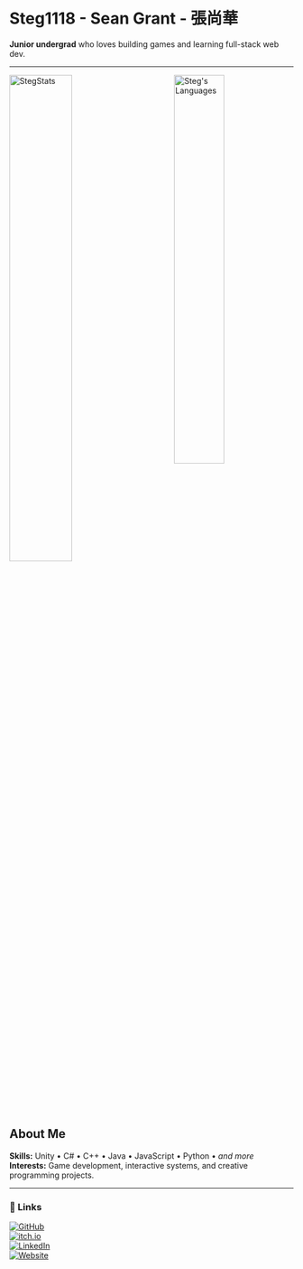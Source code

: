 # Steg1118 - Sean Grant - 張尚華

**Junior undergrad** who loves building games and learning full-stack web dev.

---

<img align="left" width="47%" src="https://github-readme-stats.vercel.app/api?username=Steg1118&show_icons=true&include_all_commits=true&theme=tokyonight&hide_border=true" alt="StegStats" />
<img align="right" width="42%" src="https://github-readme-stats.vercel.app/api/top-langs/?username=Steg1118&layout=compact&theme=tokyonight&hide_border=true" alt="Steg's Languages"/>
<br clear="both" />

## About Me

**Skills:** Unity • C# • C++ • Java • JavaScript • Python • *and more*  
**Interests:** Game development, interactive systems, and creative programming projects.

---

### 🔗 Links
[![GitHub](https://img.shields.io/badge/GitHub-000?logo=github&logoColor=fff)](https://github.com/Steg1118)  
[![itch.io](https://img.shields.io/badge/itch.io-fa5c5c?logo=itchdotio&logoColor=fff)](https://itch.io/profile/Steg1118)  
[![LinkedIn](https://img.shields.io/badge/LinkedIn-0a66c2?logo=linkedin&logoColor=fff)](https://www.linkedin.com/in/seantegrant/)  
[![Website](https://img.shields.io/badge/Website-0a0?logo=firefox&logoColor=fff)](https://steg1118.github.io/web/)  
<br clear="both" />
